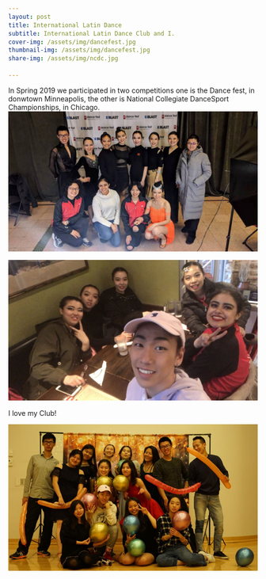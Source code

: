 ```yaml
---
layout: post
title: International Latin Dance
subtitle: International Latin Dance Club and I.
cover-img: /assets/img/dancefest.jpg
thumbnail-img: /assets/img/dancefest.jpg
share-img: /assets/img/ncdc.jpg

---
```

In Spring 2019 we participated in two competitions one is the Dance fest, in donwtown Minneapolis, the other is National Collegiate DanceSport Championships, in Chicago.
![](/assets/img/dancefest.jpg)

![](/assets/img/ncdc.jpg)

I love my Club!

![](/assets/img/latindance1.jpg)
